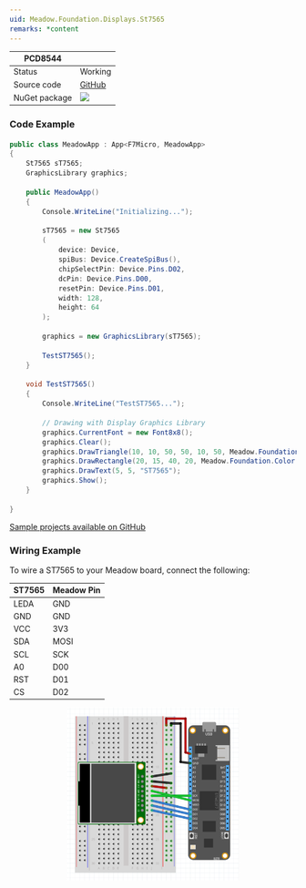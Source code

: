 ```yaml
---
uid: Meadow.Foundation.Displays.St7565
remarks: *content
---
```


| PCD8544       |             |
|---------------|-------------|
| Status        | Working     |
| Source code   | [GitHub](https://github.com/WildernessLabs/Meadow.Foundation/tree/master/Source/Meadow.Foundation.Peripherals/Displays.ST7565) |
| NuGet package | <a href="https://www.nuget.org/packages/Meadow.Foundation.Displays.St7565/" target="_blank"><img src="https://img.shields.io/nuget/v/Meadow.Foundation.Displays.St7565.svg?label=Meadow.Foundation.Displays.St7565" style="width: auto; height: -webkit-fill-available;" /></a> |

### Code Example

```csharp
public class MeadowApp : App<F7Micro, MeadowApp>
{
    St7565 sT7565;
    GraphicsLibrary graphics;

    public MeadowApp()
    {
        Console.WriteLine("Initializing...");

        sT7565 = new St7565
        (
            device: Device, 
            spiBus: Device.CreateSpiBus(),
            chipSelectPin: Device.Pins.D02,
            dcPin: Device.Pins.D00,
            resetPin: Device.Pins.D01,
            width: 128, 
            height: 64
        );

        graphics = new GraphicsLibrary(sT7565);

        TestST7565();
    }

    void TestST7565()
    {
        Console.WriteLine("TestST7565...");

        // Drawing with Display Graphics Library
        graphics.CurrentFont = new Font8x8();
        graphics.Clear();
        graphics.DrawTriangle(10, 10, 50, 50, 10, 50, Meadow.Foundation.Color.Red);
        graphics.DrawRectangle(20, 15, 40, 20, Meadow.Foundation.Color.Yellow, true);            
        graphics.DrawText(5, 5, "ST7565");
        graphics.Show();
    }

}
```

[Sample projects available on GitHub](https://github.com/WildernessLabs/Meadow.Foundation/tree/master/Source/Meadow.Foundation.Peripherals/Displays.ST7565/Samples/Displays.ST7565_Sample) 

### Wiring Example

 To wire a ST7565 to your Meadow board, connect the following:

| ST7565 | Meadow Pin |
|--------|------------|
| LEDA   | GND        |
| GND    | GND        |
| VCC    | 3V3        |
| SDA    | MOSI       |
| SCL    | SCK        |
| A0     | D00        |
| RST    | D01        |
| CS     | D02        |

<img src="../../API_Assets/Meadow.Foundation.Displays.St7565/St7565_Frizzing.png" 
    style="width: 60%; display: block; margin-left: auto; margin-right: auto;" />